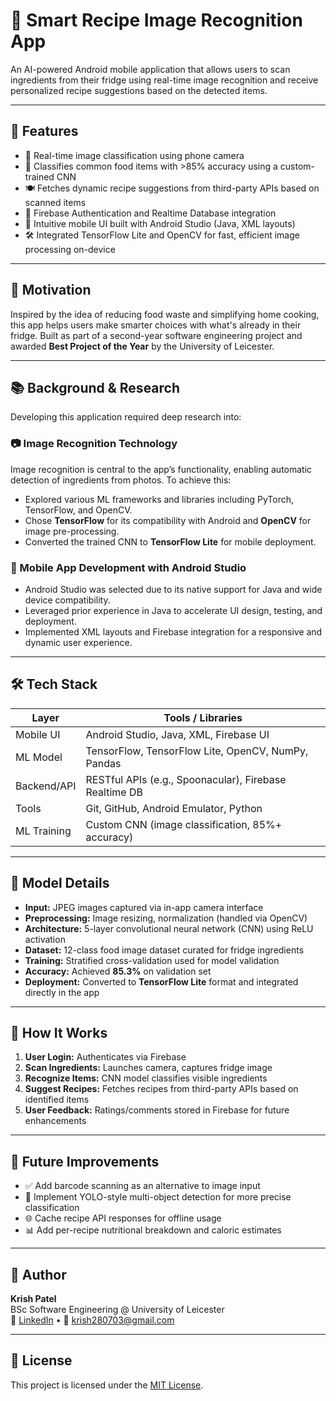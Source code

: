 # 🧠 Smart Recipe Image Recognition App

An AI-powered Android mobile application that allows users to scan ingredients from their fridge using real-time image recognition and receive personalized recipe suggestions based on the detected items.

---

## 🚀 Features

- 📸 Real-time image classification using phone camera  
- 🥬 Classifies common food items with >85% accuracy using a custom-trained CNN  
- 🍽️ Fetches dynamic recipe suggestions from third-party APIs based on scanned items  
- 🔐 Firebase Authentication and Realtime Database integration  
- 📱 Intuitive mobile UI built with Android Studio (Java, XML layouts)  
- 🛠️ Integrated TensorFlow Lite and OpenCV for fast, efficient image processing on-device  

---

## 🎯 Motivation

Inspired by the idea of reducing food waste and simplifying home cooking, this app helps users make smarter choices with what's already in their fridge. Built as part of a second-year software engineering project and awarded **Best Project of the Year** by the University of Leicester.

---

## 📚 Background & Research

Developing this application required deep research into:

### 📷 Image Recognition Technology
Image recognition is central to the app’s functionality, enabling automatic detection of ingredients from photos. To achieve this:
- Explored various ML frameworks and libraries including PyTorch, TensorFlow, and OpenCV.
- Chose **TensorFlow** for its compatibility with Android and **OpenCV** for image pre-processing.
- Converted the trained CNN to **TensorFlow Lite** for mobile deployment.

### 📱 Mobile App Development with Android Studio
- Android Studio was selected due to its native support for Java and wide device compatibility.
- Leveraged prior experience in Java to accelerate UI design, testing, and deployment.
- Implemented XML layouts and Firebase integration for a responsive and dynamic user experience.

---

## 🛠 Tech Stack

| Layer         | Tools / Libraries |
|---------------|-------------------|
| Mobile UI     | Android Studio, Java, XML, Firebase UI |
| ML Model      | TensorFlow, TensorFlow Lite, OpenCV, NumPy, Pandas |
| Backend/API   | RESTful APIs (e.g., Spoonacular), Firebase Realtime DB |
| Tools         | Git, GitHub, Android Emulator, Python |
| ML Training   | Custom CNN (image classification, 85%+ accuracy) |

---

## 🧪 Model Details

- **Input:** JPEG images captured via in-app camera interface  
- **Preprocessing:** Image resizing, normalization (handled via OpenCV)  
- **Architecture:** 5-layer convolutional neural network (CNN) using ReLU activation  
- **Dataset:** 12-class food image dataset curated for fridge ingredients  
- **Training:** Stratified cross-validation used for model validation  
- **Accuracy:** Achieved **85.3%** on validation set  
- **Deployment:** Converted to **TensorFlow Lite** format and integrated directly in the app

---

## 📲 How It Works

1. **User Login:** Authenticates via Firebase  
2. **Scan Ingredients:** Launches camera, captures fridge image  
3. **Recognize Items:** CNN model classifies visible ingredients  
4. **Suggest Recipes:** Fetches recipes from third-party APIs based on identified items  
5. **User Feedback:** Ratings/comments stored in Firebase for future enhancements

---

## 🚧 Future Improvements

- ✅ Add barcode scanning as an alternative to image input  
- 🔄 Implement YOLO-style multi-object detection for more precise classification  
- 🌐 Cache recipe API responses for offline usage  
- 📊 Add per-recipe nutritional breakdown and caloric estimates  

---

## 👤 Author

**Krish Patel**  
BSc Software Engineering @ University of Leicester  
🔗 [LinkedIn](https://www.linkedin.com/in/grad-krish/) • 📧 krish280703@gmail.com

---

## 📄 License

This project is licensed under the [MIT License](LICENSE).
